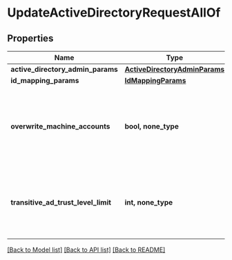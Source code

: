 # UpdateActiveDirectoryRequestAllOf


## Properties
Name | Type | Description | Notes
------------ | ------------- | ------------- | -------------
**active_directory_admin_params** | [**ActiveDirectoryAdminParams**](ActiveDirectoryAdminParams.md) |  | [optional] 
**id_mapping_params** | [**IdMappingParams**](IdMappingParams.md) |  | [optional] 
**overwrite_machine_accounts** | **bool, none_type** | Specifies if specified machine accounts should overwrite existing machine accounts. | [optional] 
**transitive_ad_trust_level_limit** | **int, none_type** | Specifies level of transitive Active Directory trust domains to be used. | [optional] 

[[Back to Model list]](../README.md#documentation-for-models) [[Back to API list]](../README.md#documentation-for-api-endpoints) [[Back to README]](../README.md)


